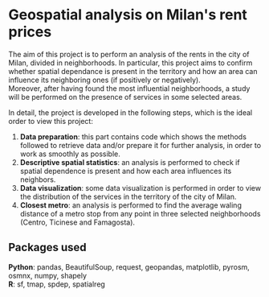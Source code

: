 # Geospatial analysis on Milan's rent prices
The aim of this project is to perform an analysis of the rents in the city of Milan, divided in neighborhoods. In particular, this project aims to confirm whether spatial dependance is present in the territory and how an area can influence its neighboring ones (if positively or negatively). \
Moreover, after having found the most influential neighborhoods, a study will be performed on the presence of services in some selected areas.

In detail, the project is developed in the following steps, which is the ideal order to view this project:

1. **Data preparation**: this part contains code which shows the methods followed to retrieve data and/or prepare it for further analysis, in order to work as smoothly as possible.
2. **Descriptive spatial statistics**: an analysis is performed to check if spatial dependence is present and how each area influences its neighbors.
3. **Data visualization**: some data visualization is performed in order to view the distribution of the services in the territory of the city of Milan.
4. **Closest metro**: an analysis is performed to find the average waling distance of a metro stop from any point in three selected neighborhoods (Centro, Ticinese and Famagosta).

## Packages used
**Python**: pandas, BeautifulSoup, request, geopandas, matplotlib, pyrosm, osmnx, numpy, shapely \
**R**: sf, tmap, spdep, spatialreg
